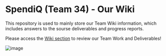 # SpendiQ (Team 34) - Our Wiki
This repository is used to mainly store our Team Wiki information, which includes answers to the sourse deliverables and progress reports.

Please access the [Wiki section](https://github.com/ISIS3510-MOBILE-T34/T34-Wiki/wiki) to review our Team Work and Deliverables!

![image](https://github.com/user-attachments/assets/9d641fff-b0f7-457b-94aa-0f2e25c362b1)





